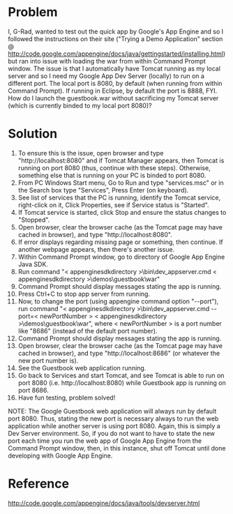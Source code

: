 # Problem #
I, G-Rad, wanted to test out the quick app by Google's App Engine and so I followed the instructions on their site ("Trying a Demo Application" section @ http://code.google.com/appengine/docs/java/gettingstarted/installing.html) but ran into issue with loading the war from within Command Prompt window. The issue is that I automatically have Tomcat running as my local server and so I need my Google App Dev Server (locally) to run on a different port. The local port is 8080, by default (when running from within Command Prompt). If running in Eclipse, by default the port is 8888, FYI. How do I launch the guestbook.war without sacrificing my Tomcat server (which is currently binded to my local port 8080)?

# Solution #
  1. To ensure this is the issue, open browser and type "http://localhost:8080" and if Tomcat Manager appears, then Tomcat is running on port 8080 (thus, continue with these steps). Otherwise, something else that is running on your PC is binded to port 8080.
  1. From PC Windows Start menu, Go to Run and type "services.msc" or in the Search box type "Services", Press Enter (on keyboard).
  1. See list of services that the PC is running, identify the Tomcat service, right-click on it, Click Properties, see if Service status is "Started".
  1. If Tomcat service is started, click Stop and ensure the status changes to "Stopped".
  1. Open browser, clear the browser cache (as the Tomcat page may have cached in browser), and type "http://localhost:8080".
  1. If error displays regarding missing page or something, then continue. If another webpage appears, then there's another issue.
  1. Within Command Prompt window, go to directory of Google App Engine Java SDK.
  1. Run command "< appenginesdkdirectory >\bin\dev\_appserver.cmd < appenginesdkdirectory >\demos\guestbook\war"
  1. Command Prompt should display messages stating the app is running.
  1. Press Ctrl+C to stop app server from running.
  1. Now, to change the port (using appengine command option "--port"), run command "< appenginesdkdirectory >\bin\dev\_appserver.cmd --port=< newPortNumber > < appenginesdkdirectory >\demos\guestbook\war", where < newPortNumber > is a port number like "8686" (instead of the default port number).
  1. Command Prompt should display messages stating the app is running.
  1. Open browser, clear the browser cache (as the Tomcat page may have cached in browser), and type "http://localhost:8686" (or whatever the new port number is).
  1. See the Guestbook web application running.
  1. Go back to Services and start Tomcat, and see Tomcat is able to run on port 8080 (i.e. http://localhost:8080) while Guestbook app is running on port 8686.
  1. Have fun testing, problem solved!

NOTE: The Google Guestbook web application will always run by default port 8080. Thus, stating the new port is necessary always to run the web application while another server is using port 8080. Again, this is simply a Dev Server environment. So, if you do not want to have to state the new port each time you run the web app of Google App Engine from the Command Prompt window, then, in this instance, shut off Tomcat until done developing with Google App Engine.

# Reference #
http://code.google.com/appengine/docs/java/tools/devserver.html